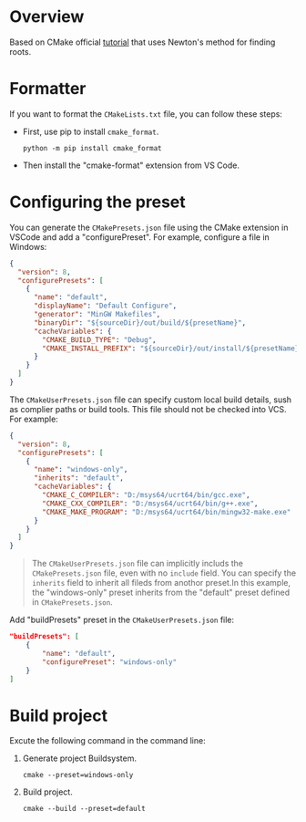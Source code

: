 # Overview

Based on CMake official [tutorial](https://cmake.org/cmake/help/v3.30/guide/tutorial/index.html) that uses Newton's method for finding roots.

# Formatter

If you want to format the `CMakeLists.txt` file, you can follow these steps:

- First, use pip to install `cmake_format`.

  ```shell
  python -m pip install cmake_format
  ```

- Then install the "cmake-format" extension from VS Code.

# Configuring the preset

You can generate the `CMakePresets.json` file using the CMake extension in VSCode and add a "configurePreset". For example, configure a file in Windows:

```json
{
  "version": 8,
  "configurePresets": [
    {
      "name": "default",
      "displayName": "Default Configure",
      "generator": "MinGW Makefiles",
      "binaryDir": "${sourceDir}/out/build/${presetName}",
      "cacheVariables": {
        "CMAKE_BUILD_TYPE": "Debug",
        "CMAKE_INSTALL_PREFIX": "${sourceDir}/out/install/${presetName}"
      }
    }
  ]
}
```

The `CMakeUserPresets.json` file can specify custom local build details, sush as complier paths or build tools. This file should not  be checked into VCS. For example:

```json
{
  "version": 8,
  "configurePresets": [
    {
      "name": "windows-only",
      "inherits": "default",
      "cacheVariables": {
        "CMAKE_C_COMPILER": "D:/msys64/ucrt64/bin/gcc.exe",
        "CMAKE_CXX_COMPILER": "D:/msys64/ucrt64/bin/g++.exe",
        "CMAKE_MAKE_PROGRAM": "D:/msys64/ucrt64/bin/mingw32-make.exe"
      }
    }
  ]
}
```

> The `CMakeUserPresets.json` file can implicitly includs the `CMakePresets.json` file, even with no `include` field. You can specify the `inherits` field to inherit all fileds from anothor preset.In this example, the "windows-only" preset inherits from the "default" preset defined in `CMakePresets.json`.

Add "buildPresets" preset in the `CMakeUserPresets.json` file:

```json
"buildPresets": [
    {
    	"name": "default",
    	"configurePreset": "windows-only"
    }
]
```

# Build project

Excute the following command in the command line:

1. Generate project Buildsystem.

   ```shell
   cmake --preset=windows-only
   ```

2. Build project.

   ```shell
   cmake --build --preset=default
   ```